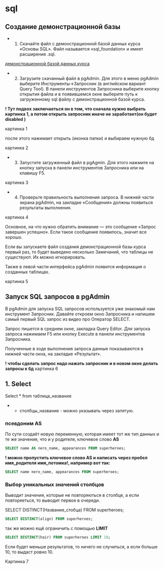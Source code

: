 # sql
## Создание демонстрационной базы
+ 1. Скачайте файл с демонстрационной базой данных курса «Основы SQL». Файл называется «sql_foundation» и имеет расширение .sql.

<a href="https://www.dropbox.com/s/i1e3hxmn2b8alju/sql_foundation.sql?dl=1">демонстрационной базой данных курса</a>

+ 2. Загрузите скачанный файл в pgAdmin. Для этого в меню pgAdmin выберите Инструменты->Запросник (в английском вариант Query Tool). В панели инструментов Запросника выберите кнопку открытия файла и в появившемся окне выберите путь к загруженному sql файлу с демонстрационной базой курса.

**! Тут подвох заключаеться он в том, что сначала нужно выбрать картинка 1, а потом открыть запросник иначе не заработает(он будет disabled )**

картинка 1

после этого нажимает открыть (иконка папки) и выбираем нужную бд

картинка 2

+ 3. Запустите загруженный файл в pgAgmin. Для этого нажмите на кнопку запуска в панели инструментов Запросника или на клавишу F5.

картинка 3

+ 4. Проверьте правильность выполнения запроса. В нижней части экрана pgAdmin, на закладке «Сообщения» должны появиться результаты выполнения.

картинка 4

Основное, на что нужно обратить внимание — это сообщение «Запрос завершен успешно». Если такое сообщение появилось, значит все хорошо.

Если вы запускаете файл создания демонстрационной базы курса первый раз, то будет выведено несколько Замечаний, что таблицы не существуют. Их можно игнорировать.

Также в левой части интерфейса pgAdmin появится информация о созданных таблицах.

картинка 5

## Запуск SQL запросов в pgAdmin

В pgAdmin для запуска SQL запросов используется уже знакомый нам инструмент Запросник. Давайте откроем окно Запросника и напишем самый первый SQL запрос из видео про Оператор SELECT.

Запрос пишется в среднем окне, закладка Query Editor. Для запуска запроса нажимаем F5 или кнопку Execute в панели инструментов Запросника.

Полученные в ходе выполнения запроса данные показываются в нижней части окна, на закладке «Результат».

**! чтобы сделать запрос надо нажать запросник и в новом окне делать запросы к бд**
картинка 6

## 1. Select
Select * from таблица_название
+ * столбцы_название - можно указывать через запятую.

### псевдоним AS
По сути создаёт новую переменную, которая имеет тот же тип данных и те же значения, что и у родителя, ключевое слово **AS**

```sql
SELECT name AS nero_name, appearances FROM superheroes;
```

**! можно пропустить ключевое слово AS и написать через пробел имя_родителя имя_потомка!, например вот так:**

```sql
SELECT name nero_name, appearances FROM superheroes;
```

### Выбор уникальных значений столбцов
Выводит значения, которые не повторяються в столбце, а если повторяеться, то выводит первое в очереди.

SELECT DISTINCT(Название_стобца) FROM superheroes;

```sql
SELECT DISTINCT(align) FROM superheroes;
```
так же можно ещё ограничить с помощью **LIMIT**

```sql
SELECT DISTINCT(hair) FROM superheroes LIMIT 10;
```
 
Если будет меньше результатов, то ничего не случиться, а если больше 10, то выдаст ровно 10. 

Картинка 7
